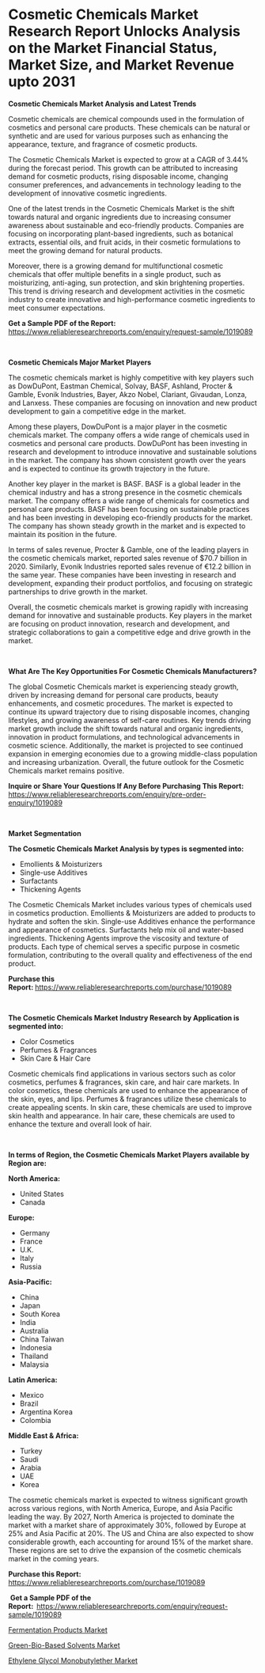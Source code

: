 <p><h1>Cosmetic Chemicals Market Research Report Unlocks Analysis on the Market Financial Status, Market Size, and Market Revenue upto 2031</h1></p><p><strong>Cosmetic Chemicals Market Analysis and Latest Trends</strong></p>
<p><p>Cosmetic chemicals are chemical compounds used in the formulation of cosmetics and personal care products. These chemicals can be natural or synthetic and are used for various purposes such as enhancing the appearance, texture, and fragrance of cosmetic products.</p><p>The Cosmetic Chemicals Market is expected to grow at a CAGR of 3.44% during the forecast period. This growth can be attributed to increasing demand for cosmetic products, rising disposable income, changing consumer preferences, and advancements in technology leading to the development of innovative cosmetic ingredients.</p><p>One of the latest trends in the Cosmetic Chemicals Market is the shift towards natural and organic ingredients due to increasing consumer awareness about sustainable and eco-friendly products. Companies are focusing on incorporating plant-based ingredients, such as botanical extracts, essential oils, and fruit acids, in their cosmetic formulations to meet the growing demand for natural products.</p><p>Moreover, there is a growing demand for multifunctional cosmetic chemicals that offer multiple benefits in a single product, such as moisturizing, anti-aging, sun protection, and skin brightening properties. This trend is driving research and development activities in the cosmetic industry to create innovative and high-performance cosmetic ingredients to meet consumer expectations.</p></p>
<p><strong>Get a Sample PDF of the Report:&nbsp;</strong> <a href="https://www.reliableresearchreports.com/enquiry/request-sample/1019089">https://www.reliableresearchreports.com/enquiry/request-sample/1019089</a></p>
<p>&nbsp;</p>
<p><strong>Cosmetic Chemicals Major Market Players</strong></p>
<p><p>The cosmetic chemicals market is highly competitive with key players such as DowDuPont, Eastman Chemical, Solvay, BASF, Ashland, Procter & Gamble, Evonik Industries, Bayer, Akzo Nobel, Clariant, Givaudan, Lonza, and Lanxess. These companies are focusing on innovation and new product development to gain a competitive edge in the market.</p><p>Among these players, DowDuPont is a major player in the cosmetic chemicals market. The company offers a wide range of chemicals used in cosmetics and personal care products. DowDuPont has been investing in research and development to introduce innovative and sustainable solutions in the market. The company has shown consistent growth over the years and is expected to continue its growth trajectory in the future.</p><p>Another key player in the market is BASF. BASF is a global leader in the chemical industry and has a strong presence in the cosmetic chemicals market. The company offers a wide range of chemicals for cosmetics and personal care products. BASF has been focusing on sustainable practices and has been investing in developing eco-friendly products for the market. The company has shown steady growth in the market and is expected to maintain its position in the future.</p><p>In terms of sales revenue, Procter & Gamble, one of the leading players in the cosmetic chemicals market, reported sales revenue of $70.7 billion in 2020. Similarly, Evonik Industries reported sales revenue of €12.2 billion in the same year. These companies have been investing in research and development, expanding their product portfolios, and focusing on strategic partnerships to drive growth in the market.</p><p>Overall, the cosmetic chemicals market is growing rapidly with increasing demand for innovative and sustainable products. Key players in the market are focusing on product innovation, research and development, and strategic collaborations to gain a competitive edge and drive growth in the market.</p></p>
<p>&nbsp;</p>
<p><strong>What Are The Key Opportunities For Cosmetic Chemicals Manufacturers?</strong></p>
<p><p>The global Cosmetic Chemicals market is experiencing steady growth, driven by increasing demand for personal care products, beauty enhancements, and cosmetic procedures. The market is expected to continue its upward trajectory due to rising disposable incomes, changing lifestyles, and growing awareness of self-care routines. Key trends driving market growth include the shift towards natural and organic ingredients, innovation in product formulations, and technological advancements in cosmetic science. Additionally, the market is projected to see continued expansion in emerging economies due to a growing middle-class population and increasing urbanization. Overall, the future outlook for the Cosmetic Chemicals market remains positive.</p></p>
<p><strong>Inquire or Share Your Questions If Any Before Purchasing This Report:</strong> <a href="https://www.reliableresearchreports.com/enquiry/pre-order-enquiry/1019089">https://www.reliableresearchreports.com/enquiry/pre-order-enquiry/1019089</a></p>
<p>&nbsp;</p>
<p><strong>Market Segmentation</strong></p>
<p><strong>The Cosmetic Chemicals Market Analysis by types is segmented into:</strong></p>
<p><ul><li>Emollients & Moisturizers</li><li>Single-use Additives</li><li>Surfactants</li><li>Thickening Agents</li></ul></p>
<p><p>The Cosmetic Chemicals Market includes various types of chemicals used in cosmetics production. Emollients & Moisturizers are added to products to hydrate and soften the skin. Single-use Additives enhance the performance and appearance of cosmetics. Surfactants help mix oil and water-based ingredients. Thickening Agents improve the viscosity and texture of products. Each type of chemical serves a specific purpose in cosmetic formulation, contributing to the overall quality and effectiveness of the end product.</p></p>
<p><strong>Purchase this Report:&nbsp;</strong><a href="https://www.reliableresearchreports.com/purchase/1019089">https://www.reliableresearchreports.com/purchase/1019089</a></p>
<p>&nbsp;</p>
<p><strong>The Cosmetic Chemicals Market Industry Research by Application is segmented into:</strong></p>
<p><ul><li>Color Cosmetics</li><li>Perfumes & Fragrances</li><li>Skin Care & Hair Care</li></ul></p>
<p><p>Cosmetic chemicals find applications in various sectors such as color cosmetics, perfumes & fragrances, skin care, and hair care markets. In color cosmetics, these chemicals are used to enhance the appearance of the skin, eyes, and lips. Perfumes & fragrances utilize these chemicals to create appealing scents. In skin care, these chemicals are used to improve skin health and appearance. In hair care, these chemicals are used to enhance the texture and overall look of hair.</p></p>
<p>&nbsp;</p>
<p><strong>In terms of Region, the Cosmetic Chemicals Market Players available by Region are:</strong></p>
<p>
    <p> <strong> North America: </strong>
        <ul>
            <li>United States</li>
            <li>Canada</li>
        </ul>
        </p> 
    <p> <strong> Europe: </strong>
        <ul>
            <li>Germany</li>
            <li>France</li>
            <li>U.K.</li>
            <li>Italy</li>
            <li>Russia</li>
        </ul>
        </p> 
    <p> <strong> Asia-Pacific: </strong>
        <ul>
            <li>China</li>
            <li>Japan</li>
            <li>South Korea</li>
            <li>India</li>
            <li>Australia</li>
            <li>China Taiwan</li>
            <li>Indonesia</li>
            <li>Thailand</li>
            <li>Malaysia</li>
        </ul>
        </p> 
    <p> <strong> Latin America: </strong>
        <ul>
            <li>Mexico</li>
            <li>Brazil</li>
            <li>Argentina Korea</li>
            <li>Colombia</li>
        </ul>
        </p> 
    <p> <strong> Middle East & Africa: </strong>
        <ul>
            <li>Turkey</li>
            <li>Saudi</li>
            <li>Arabia</li>
            <li>UAE</li>
            <li>Korea</li>
        </ul>
    </p>
    </p>
<p><p>The cosmetic chemicals market is expected to witness significant growth across various regions, with North America, Europe, and Asia Pacific leading the way. By 2027, North America is projected to dominate the market with a market share of approximately 30%, followed by Europe at 25% and Asia Pacific at 20%. The US and China are also expected to show considerable growth, each accounting for around 15% of the market share. These regions are set to drive the expansion of the cosmetic chemicals market in the coming years.</p></p>
<p><strong>Purchase this Report: </strong><a href="https://www.reliableresearchreports.com/purchase/1019089">https://www.reliableresearchreports.com/purchase/1019089</a></p>
<p>&nbsp;<strong>Get a Sample PDF of the Report:&nbsp;&nbsp;</strong><a href="https://www.reliableresearchreports.com/enquiry/request-sample/1019089">https://www.reliableresearchreports.com/enquiry/request-sample/1019089</a></p>
<p><strong></strong></p>
<p><p><a href="https://view.publitas.com/reportprime-1/fermentation-products-market-size-evaluating-its-market-trends-growth-and-projections-2023-2030/">Fermentation Products Market</a></p><p><a href="https://view.publitas.com/reportprime-1/green-bio-based-solvents-market-size-growing-and-forecasted-for-period-from-2023-2030-and-provides-complete-market-analysis-of-this-market/">Green-Bio-Based Solvents Market</a></p><p><a href="https://view.publitas.com/reportprime-1/ethylene-glycol-monobutylether-market-growth-market-trends-covid-19-impact-and-forecasts-for-period-from-2023-2030/">Ethylene Glycol Monobutylether Market</a></p></p>